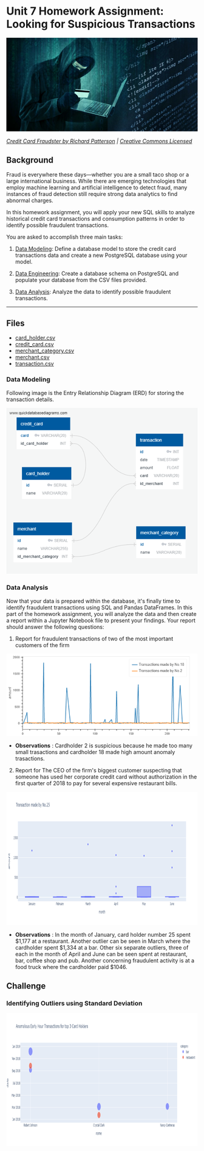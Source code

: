 # Unit 7 Homework Assignment: Looking for Suspicious Transactions

![Credit card fraudster](Images/credit_card_fraudster.jpg)

*[Credit Card Fraudster by Richard Patterson](https://www.flickr.com/photos/136770128@N07/42252105582/) | [Creative Commons Licensed](https://creativecommons.org/licenses/by/2.0/)*

## Background

Fraud is everywhere these days—whether you are a small taco shop or a large international business. While there are emerging technologies that employ machine learning and artificial intelligence to detect fraud, many instances of fraud detection still require strong data analytics to find abnormal charges.

In this homework assignment, you will apply your new SQL skills to analyze historical credit card transactions and consumption patterns in order to identify possible fraudulent transactions.

You are asked to accomplish three main tasks:

1. [Data Modeling](#Data-Modeling):
Define a database model to store the credit card transactions data and create a new PostgreSQL database using your model.

2. [Data Engineering](#Data-Engineering): Create a database schema on PostgreSQL and populate your database from the CSV files provided.

3. [Data Analysis](#Data-Analysis): Analyze the data to identify possible fraudulent transactions.

---

## Files

* [card_holder.csv](Data/card_holder.csv)
* [credit_card.csv](Data/credit_card.csv)
* [merchant_category.csv](Data/merchant_category.csv)
* [merchant.csv](Data/merchant.csv)
* [transaction.csv](Data/transaction.csv)

### Data Modeling

Following image is the Entry Relationship Diagram (ERD) for storing the transaction details.

![Entry Relationship Diagram (ERD)](Images/ERD.png)

### Data Analysis

Now that your data is prepared within the database, it's finally time to identify fraudulent transactions using SQL and Pandas DataFrames. In this part of the homework assignment, you will analyze the data and then create a report within a Jupyter Notebook file to present your findings. Your report should answer the following questions:

1. Report for fraudulent transactions of two of the most important customers of the firm

<img src="Images/1.png" width="800">

* __Observations__ : Cardholder 2 is suspicious because he made too many small trasactions and cardholder 18 made high amount anomaly trasactions.

2.  Report for The CEO of the firm's biggest customer suspecting that someone has used her corporate credit card without authorization in the first quarter of 2018 to pay for several expensive restaurant bills.

<img src="Images/2.png" height='350'>

* __Observations__ : In the month of January, card holder number 25 spent $1,177 at a restaurant.
    Another outlier can be seen in March where the cardholder spent $1,334 at a bar.
    Other six separate outliers, three of each in the month of April and June can be seen spent at restaurant, bar, coffee shop and pub.
    Another concerning fraudulent activity is at a food truck where the cardholder paid $1046.

## Challenge

### Identifying Outliers using Standard Deviation

<img src="Images/3.png" height='350'>



